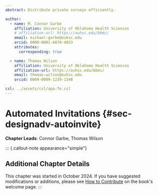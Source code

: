 ```yaml
---
abstract: Distribute private surveys efficiently.

author:
  - name: M. Connor Garbe
    affiliation: University of Oklahoma Health Sciences
    # affiliation-url: https://ouhsc.edu/bbmc/
    email: michael-garbe@ouhsc.edu
    orcid: 0000-0001-6879-4853
    attributes:
      corresponding: true

  - name: Thomas Wilson
    affiliation: University of Oklahoma Health Sciences
    affiliation-url: https://ouhsc.edu/bbmc/
    email: thomas-wilson@ouhsc.edu
    orcid: 0009-0009-1239-1348

csl: ../assets/csl/apa-7e.csl
---
```


# Automated Invitations {#sec-designadv-autoinvite}

**Chapter Leads**: Connor Garbe, Thomas Wilson

::: {.callout-note appearance="simple"}

## Additional Chapter Details

This chapter was started in October 2024.
If you have suggested modifications or additions, please see [How to Contribute](../index.qmd#sec-welcome-contribute) on the book's welcome page.
:::
